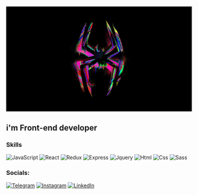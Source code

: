 ![Header](https://github.com/JAY631/JAY631/blob/main/assets/hD0vCl.webp)

<!-- <h2>Skills</h2> -->
## i'm Front-end developer

### Skills
![JavaScript](https://img.shields.io/badge/-JavaScript-090909?style=for-the-badge&logo=JavaScript&logoColor=E9D54D)
![React](https://img.shields.io/badge/-React-090909?style=for-the-badge&logo=React&logoColor=E9D54D)
![Redux](https://img.shields.io/badge/-Redux-090909?style=for-the-badge&logo=Redux&logoColor=E9D54D)
![Express](https://img.shields.io/badge/-Express-090909?style=for-the-badge&logo=Express&logoColor=E9D54D)
![Jquery](https://img.shields.io/badge/-Jquery-090909?style=for-the-badge&logo=Jquery&logoColor=E9D54D)
![Html](https://img.shields.io/badge/-Html-090909?style=for-the-badge&logo=Html&logoColor=E9D54D)
![Css](https://img.shields.io/badge/-Css-090909?style=for-the-badge&logo=Css&logoColor=E9D54D)
![Sass](https://img.shields.io/badge/-Sass-090909?style=for-the-badge&logo=Sass&logoColor=E9D54D)

### Socials:
[![Telegram](https://img.shields.io/badge/-Telegram-090909?style=for-the-badge&logo=telegram&logoColor=27A0D9)](https://t.me/Jay13665)
[![Instagram](https://img.shields.io/badge/-Instagram-090909?style=for-the-badge&logo=instagram&logoColor=B4068E)](https://www.instagram.com/trafi.65/)
[![LinkedIn](https://img.shields.io/badge/-LinkedIn-090909?style=for-the-badge&logo=linkedin&logoColor=007BB6)](https://www.linkedin.com/in/%D0%B1%D0%B0%D0%B9%D1%8D%D0%BB-%D0%BC%D1%8B%D0%B9%D0%B7%D0%B0%D0%BC%D0%B1%D0%B5%D0%BA%D0%BE%D0%B2-27532b277/)

